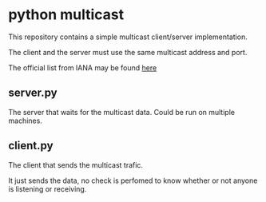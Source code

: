 python multicast
================

This repository contains a simple multicast client/server implementation.

The client and the server must use the same multicast address and port.

The official list from IANA may be found [here](http://www.iana.org/assignments/multicast-addresses/multicast-addresses.xhtml)


server.py
---------

The server that waits for the multicast data. Could be run on multiple machines.


client.py
----------

The client that sends the multicast trafic.

It just sends the data, no check is perfomed to know whether or not anyone is listening or receiving.
